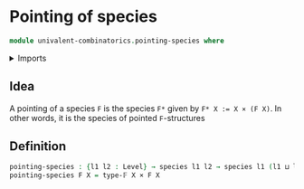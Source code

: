 # Pointing of species

```agda
module univalent-combinatorics.pointing-species where
```

<details><summary>Imports</summary>

```agda
open import foundation.cartesian-product-types
open import foundation.universe-levels

open import univalent-combinatorics.finite-types
open import univalent-combinatorics.species
```

</details>

## Idea

A pointing of a species `F` is the species `F*` given by `F* X := X × (F X)`. In other words, it is the species of pointed `F`-structures

## Definition

```agda
pointing-species : {l1 l2 : Level} → species l1 l2 → species l1 (l1 ⊔ l2)
pointing-species F X = type-𝔽 X × F X
```
